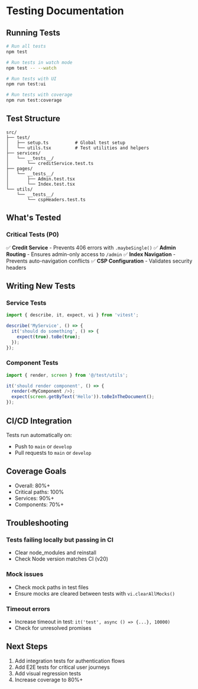 # Testing Documentation

## Running Tests

```bash
# Run all tests
npm test

# Run tests in watch mode
npm test -- --watch

# Run tests with UI
npm run test:ui

# Run tests with coverage
npm run test:coverage
```

## Test Structure

```
src/
├── test/
│   ├── setup.ts          # Global test setup
│   └── utils.tsx         # Test utilities and helpers
├── services/
│   └── __tests__/
│       └── creditService.test.ts
├── pages/
│   └── __tests__/
│       ├── Admin.test.tsx
│       └── Index.test.tsx
└── utils/
    └── __tests__/
        └── cspHeaders.test.ts
```

## What's Tested

### Critical Tests (P0)
✅ **Credit Service** - Prevents 406 errors with `.maybeSingle()`
✅ **Admin Routing** - Ensures admin-only access to `/admin`
✅ **Index Navigation** - Prevents auto-navigation conflicts
✅ **CSP Configuration** - Validates security headers

## Writing New Tests

### Service Tests
```typescript
import { describe, it, expect, vi } from 'vitest';

describe('MyService', () => {
  it('should do something', () => {
    expect(true).toBe(true);
  });
});
```

### Component Tests
```typescript
import { render, screen } from '@/test/utils';

it('should render component', () => {
  render(<MyComponent />);
  expect(screen.getByText('Hello')).toBeInTheDocument();
});
```

## CI/CD Integration

Tests run automatically on:
- Push to `main` or `develop`
- Pull requests to `main` or `develop`

## Coverage Goals

- Overall: 80%+
- Critical paths: 100%
- Services: 90%+
- Components: 70%+

## Troubleshooting

### Tests failing locally but passing in CI
- Clear node_modules and reinstall
- Check Node version matches CI (v20)

### Mock issues
- Check mock paths in test files
- Ensure mocks are cleared between tests with `vi.clearAllMocks()`

### Timeout errors
- Increase timeout in test: `it('test', async () => {...}, 10000)`
- Check for unresolved promises

## Next Steps

1. Add integration tests for authentication flows
2. Add E2E tests for critical user journeys
3. Add visual regression tests
4. Increase coverage to 80%+
